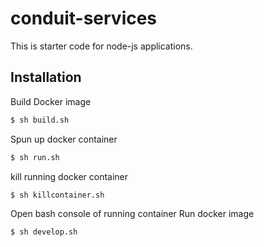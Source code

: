 # conduit-services

This is starter code for node-js applications.

## Installation

Build Docker image 
```sh
$ sh build.sh
```
Spun up docker container
```sh
$ sh run.sh
```

kill running docker container
```sh
$ sh killcontainer.sh
```

Open bash console of running container
Run docker image
```sh
$ sh develop.sh
```
